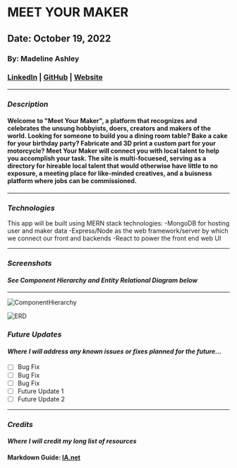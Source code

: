 
# **MEET YOUR MAKER**

## Date: October 19, 2022

### By: Madeline Ashley

### [LinkedIn](https://www.linkedin.com/in/madeline-ashley-11a4413a/) | [GitHub](https://github.com/mashbash2150) | [Website](www.hellomashley.com)

---

### **_Description_**

#### Welcome to "Meet Your Maker", a platform that recognizes and celebrates the unsung hobbyists, doers, creators and makers of the world.  Looking for someone to build you a dining room table? Bake a cake for your birthday party? Fabricate and 3D print a custom part for your motorcycle? Meet Your Maker will connect you with local talent to help you accomplish your task. The site is multi-focuesed, serving as a directory for hireable local talent that would otherwise have little to no exposure, a meeting place for like-minded creatives, and a buisness platform where jobs can be commissioned.  

---

### **_Technologies_**

This app will be built using MERN stack technologies:
-MongoDB for hosting user and maker data
-Express/Node as the web framework/server by which we connect our front and backends
-React to power the front end web UI

---

### **_Screenshots_**

#### _See Component Hierarchy and Entity Relational Diagram below_


---
![ComponentHierarchy](https://github.com/mashbash2150/MeetYourMaker-Unit-2-Project/blob/main/Images/Screen%20Shot%202022-10-19%20at%209.05.09%20PM.png?raw=true)

![ERD](https://github.com/mashbash2150/MeetYourMaker-Unit-2-Project/blob/main/Images/Screen%20Shot%202022-10-19%20at%209.15.02%20PM.png?raw=true)

### **_Future Updates_**

#### _Where I will address any known issues or fixes planned for the future..._

- [ ] Bug Fix 
- [ ] Bug Fix 
- [ ] Bug Fix 
- [ ] Future Update 1
- [ ] Future Update 2

---

### **_Credits_**

#### _Where I will credit my long list of resources_


#### Markdown Guide: [IA.net](https://ia.net/writer/support/general/markdown-guide)